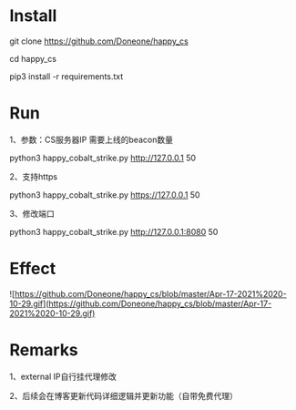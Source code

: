 # Install

git clone https://github.com/Doneone/happy_cs

cd happy_cs

pip3 install -r requirements.txt

# Run 


1、参数：CS服务器IP  需要上线的beacon数量

python3 happy_cobalt_strike.py http://127.0.0.1 50

2、支持https

python3 happy_cobalt_strike.py https://127.0.0.1 50

3、修改端口

python3 happy_cobalt_strike.py http://127.0.0.1:8080 50

# Effect
![https://github.com/Doneone/happy_cs/blob/master/Apr-17-2021%2020-10-29.gif](https://github.com/Doneone/happy_cs/blob/master/Apr-17-2021%2020-10-29.gif)

# Remarks

1、external IP自行挂代理修改

2、后续会在博客更新代码详细逻辑并更新功能（自带免费代理）

